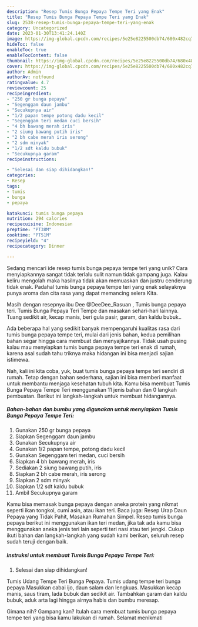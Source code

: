 ```yaml
---
description: "Resep Tumis Bunga Pepaya Tempe Teri yang Enak"
title: "Resep Tumis Bunga Pepaya Tempe Teri yang Enak"
slug: 2538-resep-tumis-bunga-pepaya-tempe-teri-yang-enak
category: Uncategorized
date: 2023-01-30T13:41:24.140Z
image: https://img-global.cpcdn.com/recipes/5e25e8225500db74/680x482cq70/tumis-bunga-pepaya-tempe-teri-foto-resep-utama.jpg
hideToc: false
enableToc: true
enableTocContent: false
thumbnail: https://img-global.cpcdn.com/recipes/5e25e8225500db74/680x482cq70/tumis-bunga-pepaya-tempe-teri-foto-resep-utama.jpg
cover: https://img-global.cpcdn.com/recipes/5e25e8225500db74/680x482cq70/tumis-bunga-pepaya-tempe-teri-foto-resep-utama.jpg
author: Admin
authorAv: notfound
ratingvalue: 4.7
reviewcount: 25
recipeingredient:
- "250 gr bunga pepaya"
- "Segenggam daun jambu"
- "Secukupnya air"
- "1/2 papan tempe potong dadu kecil"
- "Segenggam teri medan cuci bersih"
- "4 bh bawang merah iris"
- "2 siung bawang putih iris"
- "2 bh cabe merah iris serong"
- "2 sdm minyak"
- "1/2 sdt kaldu bubuk"
- "Secukupnya garam"
recipeinstructions:

- "Selesai dan siap dihidangkan!"
categories:
- Resep
tags:
- tumis
- bunga
- pepaya

katakunci: tumis bunga pepaya 
nutrition: 294 calories
recipecuisine: Indonesian
preptime: "PT38M"
cooktime: "PT51M"
recipeyield: "4"
recipecategory: Dinner

---
```





Sedang mencari ide resep tumis bunga pepaya tempe teri yang unik? Cara menyiapkannya sangat tidak terlalu sulit namun tidak gampang juga. Kalau keliru mengolah maka hasilnya tidak akan memuaskan dan justru cenderung tidak enak. Padahal tumis bunga pepaya tempe teri yang enak selayaknya punya aroma dan cita rasa yang dapat memancing selera Kita.





Masih dengan resepnya ibu Dee @DeeDee_Rasuan , Tumis bunga pepaya teri. Tumis Bunga Pepaya Teri Tempe dan masakan sehari-hari lainnya. Tuang sedikit air, kecap manis, beri gula pasir, garam, dan kaldu bubuk..

Ada beberapa hal yang sedikit banyak mempengaruhi kualitas rasa dari tumis bunga pepaya tempe teri, mulai dari jenis bahan, kedua pemilihan bahan segar hingga cara membuat dan menyajikannya. Tidak usah pusing kalau mau menyiapkan tumis bunga pepaya tempe teri enak di rumah, karena asal sudah tahu triknya maka hidangan ini bisa menjadi sajian istimewa.






Nah, kali ini kita coba, yuk, buat tumis bunga pepaya tempe teri sendiri di rumah. Tetap dengan bahan sederhana, sajian ini bisa memberi manfaat untuk membantu menjaga kesehatan tubuh kita. Kamu bisa membuat Tumis Bunga Pepaya Tempe Teri menggunakan 11 jenis bahan dan 0 langkah pembuatan. Berikut ini langkah-langkah untuk membuat hidangannya.

<!--inarticleads1-->

##### Bahan-bahan dan bumbu yang digunakan untuk menyiapkan Tumis Bunga Pepaya Tempe Teri:

1. Gunakan 250 gr bunga pepaya
1. Siapkan Segenggam daun jambu
1. Gunakan Secukupnya air
1. Gunakan 1/2 papan tempe, potong dadu kecil
1. Gunakan Segenggam teri medan, cuci bersih
1. Siapkan 4 bh bawang merah, iris
1. Sediakan 2 siung bawang putih, iris
1. Siapkan 2 bh cabe merah, iris serong
1. Siapkan 2 sdm minyak
1. Siapkan 1/2 sdt kaldu bubuk
1. Ambil Secukupnya garam


Kamu bisa memasak bunga pepaya dengan aneka protein yang nikmat seperti ikan tongkol, cumi asin, atau ikan teri. Baca juga: Resep Urap Daun Pepaya yang Tidak Pahit, Masakan Rumahan Simpel. Resep tumis bunga pepaya berikut ini menggunakan ikan teri medan, jika tak ada kamu bisa menggunakan aneka jenis teri lain seperti teri nasi atau teri jengki. Cukup ikuti bahan dan langkah-langkah yang sudah kami berikan, seluruh resep sudah teruji dengan baik. 

<!--inarticleads2-->

##### Instruksi untuk membuat Tumis Bunga Pepaya Tempe Teri:


1. Selesai dan siap dihidangkan!

Tumis Udang Tempe Teri Bunga Pepaya. Tumis udang tempe teri bunga pepaya Masukkan cabai ijo, daun salam dan lengkuas. Masukkan kecap manis, saus tiram, lada bubuk dan sedikit air. Tambahkan garam dan kaldu bubuk, aduk arta lagi hingga airnya habis dan bumbu meresap. 

Gimana nih? Gampang kan? Itulah cara membuat tumis bunga pepaya tempe teri yang bisa kamu lakukan di rumah. Selamat menikmati
